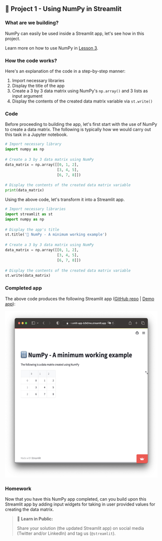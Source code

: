 ## 🎨 Project 1 - Using NumPy in Streamlit

### What are we building?
NumPy can easily be used inside a Streamlit app, let's see how in this project.

Learn more on how to use NumPy in [Lesson 3](Lesson-3.md).

### How the code works?
Here's an explanation of the code in a step-by-step manner:
1. Import necessary libraries
2. Display the title of the app
3. Create a 3 by 3 data matrix using NumPy's `np.array()` and 3 lists as input argument
4. Display the contents of the created data matrix variable via `st.write()`

### Code
Before proceeding to building the app, let's first start with the use of NumPy to create a data matrix. The following is typically how we would carry out this task in a Jupyter notebook.
```Python
# Import necessary library
import numpy as np

# Create a 3 by 3 data matrix using NumPy
data_matrix = np.array([[0, 1, 2],
                        [3, 4, 5],
                        [6, 7, 8]])

# Display the contents of the created data matrix variable
print(data_matrix)
```

Using the above code, let's transform it into a Streamlit app.

```Python
# Import necessary libraries
import streamlit as st
import numpy as np

# Display the app's title
st.title('🔢 NumPy - A minimum working example')

# Create a 3 by 3 data matrix using NumPy
data_matrix = np.array([[0, 1, 2],
                        [3, 4, 5],
                        [6, 7, 8]])

# Display the contents of the created data matrix variable
st.write(data_matrix)
```

### Completed app
The above code produces the following Streamlit app ([GitHub repo](https://github.com/dataprofessor/st-numpy-minimum-working-example) | [Demo app](https://dataprofessor-st-numpy-minimum-working-exa-streamlit-app-dskf0i.streamlit.app/)):

<p align="left">
  <img src="../img/lesson-3-numpy-example-streamlit-app.png" height="550">
</p>

### Homework
Now that you have this NumPy app completed, can you build upon this Streamlit app by adding input widgets for taking in user provided values for creating the data matrix.

> 📣 **Learn in Public:** 
> 
> Share your solution (the updated Streamlit app) on social media (Twitter and/or LinkedIn) and tag us (`@streamlit`).
